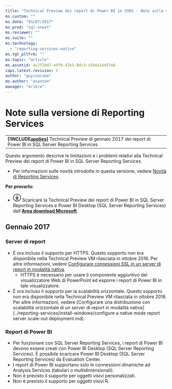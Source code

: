 ```yaml
---
title: "Technical Preview dei report di Power BI in SSRS - Note sulla versione | Microsoft Docs"
ms.custom: ""
ms.date: "03/07/2017"
ms.prod: "sql-vnext"
ms.reviewer: ""
ms.suite: ""
ms.technology: 
  - "reporting-services-native"
ms.tgt_pltfrm: ""
ms.topic: "article"
ms.assetid: 4c2f20d7-a9f9-47e3-8dc3-c544a14457e0
caps.latest.revision: 5
author: "guyinacube"
ms.author: "asaxton"
manager: "erikre"
---
```

# Note sulla versione di Reporting Services
 ||  
|-|  
|**[!INCLUDE[applies](../includes/applies-md.md)]**  Technical Preview di gennaio 2017 dei report di Power BI in SQL Server Reporting Services|

Questo argomento descrive le limitazioni e i problemi relativi alla Technical Preview dei report di Power BI in SQL Server Reporting Services.

- Per informazioni sulle novità introdotte in questa versione, vedere [Novità di Reporting Services](../reporting-services/novità-di-sql-server-reporting-services-ssrs.md).

 **Per provarlo:**    
   -   [![Scaricare dall'Area Download Microsoft](../analysis-services/media/download.png)](https://go.microsoft.com/fwlink/?linkid=839351)  Scaricare la Technical Preview dei report di Power BI in SQL Server Reporting Services e Power BI Desktop (SQL Server Reporting Services) dall'**[Area download Microsoft](https://go.microsoft.com/fwlink/?linkid=839351)**.


## <a name="january--2017"></a>Gennaio 2017

### <a name="report-server"></a>Server di report

- È ora incluso il supporto per HTTPS. Questo supporto non era disponibile nella Technical Preview VM rilasciata in ottobre 2016. Per altre informazioni, vedere [Configurare connessioni SSL in un server di report in modalità nativa](../reporting-services/security/configure-ssl-connections-on-a-native-mode-report-server.md).
   - HTTPS è necessario per usare il componente aggiuntivo del visualizzatore Web di PowerPoint ed esporre i report di Power BI in tale visualizzatore.
- È ora incluso il supporto per la scalabilità orizzontale. Questo supporto non era disponibile nella Technical Preview VM rilasciata in ottobre 2016. Per altre informazioni, vedere [Configurare una distribuzione con scalabilità orizzontale di un server di report in modalità nativa](../reporting-services/install-windows/configure a native mode report server scale-out deployment.md).

### <a name="power-bi-reports"></a>Report di Power BI

- Per funzionare con SQL Server Reporting Services, i report di Power BI devono essere creati con Power BI Desktop (SQL Server Reporting Services). È possibile scaricare Power BI Desktop (SQL Server Reporting Services) da Evaluation Center.
- I report di Power BI supportano solo le connessioni dinamiche ad Analysis Services (tabulari o multidimensionali).
- Non è previsto il supporto per oggetti visivi personalizzati.
- Non è previsto il supporto per oggetti visivi R.